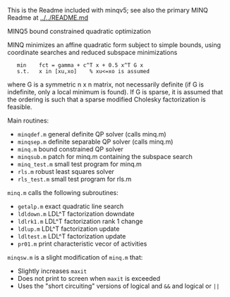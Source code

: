 This is the Readme included with minqv5; see also the primary MINQ Readme at [../../README.md](https://github.com/POptUS/MINQ/tree/main)

MINQ5 bound constrained quadratic optimization

MINQ minimizes an affine quadratic form subject to simple bounds,
using coordinate searches and reduced subspace minimizations
```
   min    fct = gamma + c^T x + 0.5 x^T G x 
   s.t.   x in [xu,xo]    % xu<=xo is assumed
```
where G is a symmetric n x n matrix, not necessarily definite
(if G is indefinite, only a local minimum is found).
If G is sparse, it is assumed that the ordering is such that
a sparse modified Cholesky factorization is feasible.

Main routines:
- `minqdef.m`		general definite QP solver   (calls minq.m)
- `minqsep.m`		definite separable QP solver (calls minq.m)
- `minq.m`		bound constrained QP solver
- `minqsub.m`		patch for minq.m containing the subspace search
- `minq_test.m`		small test program for minq.m
- `rls.m`			robust least squares solver
- `rls_test.m`		small test program for rls.m

`minq.m` calls the following subroutines:
- `getalp.m`		exact quadratic line search
- `ldldown.m`		LDL^T factorization downdate
- `ldlrk1.m`		LDL^T factorization rank 1 change
- `ldlup.m`		LDL^T factorization update
- `ldltest.m`		LDL^T factorization update
- `pr01.m`		print characteristic vecor of activities

`minqsw.m` is a slight modification of `minq.m` that:
- Slightly increases `maxit`
- Does not print to screen when `maxit` is exceeded
- Uses the "short circuiting" versions of logical and `&&` and logical or `||`
